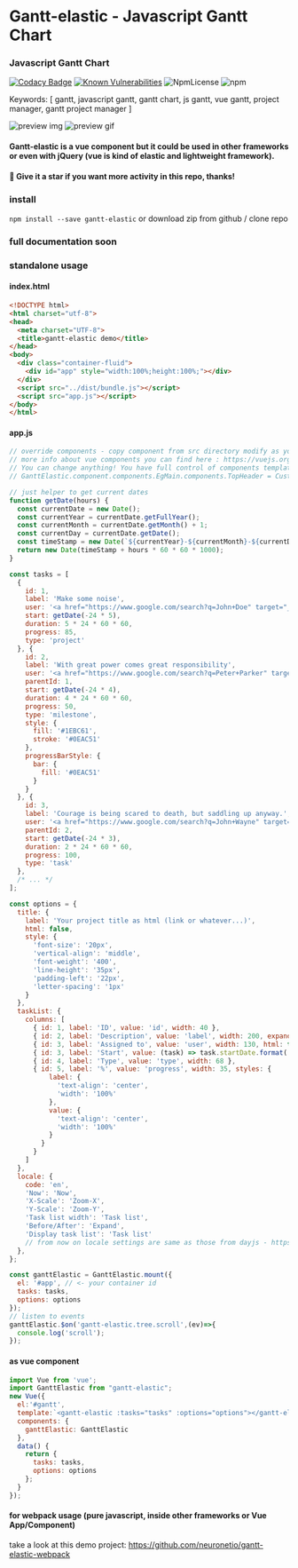 # Gantt-elastic - Javascript Gantt Chart


### Javascript Gantt Chart

[![Codacy Badge](https://api.codacy.com/project/badge/Grade/de39273bf6c84e81a4da175907122d5a)](https://www.codacy.com/app/neuronetio/gantt-elastic?utm_source=github.com&amp;utm_medium=referral&amp;utm_content=neuronetio/gantt-elastic&amp;utm_campaign=Badge_Grade)
[![Known Vulnerabilities](https://snyk.io/test/github/neuronetio/gantt-elastic/badge.svg)](https://snyk.io/test/github/{username}/{repo})
![NpmLicense](https://img.shields.io/npm/l/gantt-elastic.svg)
![npm](https://img.shields.io/npm/dm/gantt-elastic.svg)

Keywords: [ gantt, javascript gantt, gantt chart, js gantt, vue gantt, project manager, gantt project manager ]

![preview img](https://github.com/neuronetio/gantt-elastic/raw/master/gantt-elastic.jpg)
![preview gif](https://github.com/neuronetio/gantt-elastic/raw/master/gantt-elastic.gif)


#### Gantt-elastic is a vue component but it could be used in other frameworks or even with jQuery (vue is kind of elastic and lightweight framework).

#### :star2: Give it a star if you want more activity in this repo, thanks!

### install
`npm install --save gantt-elastic` or download zip from github / clone repo

### full documentation soon

### standalone usage

#### index.html
```html
<!DOCTYPE html>
<html charset="utf-8">
<head>
  <meta charset="UTF-8">
  <title>gantt-elastic demo</title>
</head>
<body>
  <div class="container-fluid">
    <div id="app" style="width:100%;height:100%;"></div>
  </div>
  <script src="../dist/bundle.js"></script>
  <script src="app.js"></script>
</body>
</html>
```
#### app.js
```javascript
// override components - copy component from src directory modify as you like and replace proper branch of GanttElastic.components tree
// more info about vue components you can find here : https://vuejs.org/v2/guide/index.html
// You can change anything! You have full control of components templates, events, data ... and so on!
// GanttElastic.component.components.EgMain.components.TopHeader = CustomHeader;

// just helper to get current dates
function getDate(hours) {
  const currentDate = new Date();
  const currentYear = currentDate.getFullYear();
  const currentMonth = currentDate.getMonth() + 1;
  const currentDay = currentDate.getDate();
  const timeStamp = new Date(`${currentYear}-${currentMonth}-${currentDay} 00:00:00`).getTime();
  return new Date(timeStamp + hours * 60 * 60 * 1000);
}

const tasks = [
  {
    id: 1,
    label: 'Make some noise',
    user: '<a href="https://www.google.com/search?q=John+Doe" target="_blank" style="color:#0077c0;">John Doe</a>',
    start: getDate(-24 * 5),
    duration: 5 * 24 * 60 * 60,
    progress: 85,
    type: 'project'
  }, {
    id: 2,
    label: 'With great power comes great responsibility',
    user: '<a href="https://www.google.com/search?q=Peter+Parker" target="_blank" style="color:#0077c0;">Peter Parker</a>',
    parentId: 1,
    start: getDate(-24 * 4),
    duration: 4 * 24 * 60 * 60,
    progress: 50,
    type: 'milestone',
    style: {
      fill: '#1EBC61',
      stroke: '#0EAC51'
    },
    progressBarStyle: {
      bar: {
        fill: '#0EAC51'
      }
    }
  }, {
    id: 3,
    label: 'Courage is being scared to death, but saddling up anyway.',
    user: '<a href="https://www.google.com/search?q=John+Wayne" target="_blank" style="color:#0077c0;">John Wayne</a>',
    parentId: 2,
    start: getDate(-24 * 3),
    duration: 2 * 24 * 60 * 60,
    progress: 100,
    type: 'task'
  },
  /* ... */
];

const options = {
  title: {
    label: 'Your project title as html (link or whatever...)',
    html: false,
    style: {
      'font-size': '20px',
      'vertical-align': 'middle',
      'font-weight': '400',
      'line-height': '35px',
      'padding-left': '22px',
      'letter-spacing': '1px'
    }
  },
  taskList: {
    columns: [
      { id: 1, label: 'ID', value: 'id', width: 40 },
      { id: 2, label: 'Description', value: 'label', width: 200, expander: true },
      { id: 3, label: 'Assigned to', value: 'user', width: 130, html: true },
      { id: 3, label: 'Start', value: (task) => task.startDate.format('YYYY-MM-DD'), width: 78 },
      { id: 4, label: 'Type', value: 'type', width: 68 },
      { id: 5, label: '%', value: 'progress', width: 35, styles: {
          label: {
            'text-align': 'center',
            'width': '100%'
          },
          value: {
            'text-align': 'center',
            'width': '100%'
          }
        }
      }
    ]
  },
  locale: {
    code: 'en',
    'Now': 'Now',
    'X-Scale': 'Zoom-X',
    'Y-Scale': 'Zoom-Y',
    'Task list width': 'Task list',
    'Before/After': 'Expand',
    'Display task list': 'Task list'
    // from now on locale settings are same as those from dayjs - https://github.com/iamkun/dayjs/blob/master/docs/en/I18n.md
  },
};

const ganttElastic = GanttElastic.mount({
  el: '#app', // <- your container id
  tasks: tasks,
  options: options
});
// listen to events
ganttElastic.$on('gantt-elastic.tree.scroll',(ev)=>{
  console.log('scroll');
});
```

#### as vue component

```javascript
import Vue from 'vue';
import GanttElastic from "gantt-elastic";
new Vue({
  el:'#gantt',
  template:`<gantt-elastic :tasks="tasks" :options="options"></gantt-elastic>`,
  components: {
    ganttElastic: GanttElastic
  },
  data() {
    return {
      tasks: tasks,
      options: options
    };
  }
});
```

#### for webpack usage (pure javascript, inside other frameworks or Vue App/Component)

take a look at this demo project: https://github.com/neuronetio/gantt-elastic-webpack
